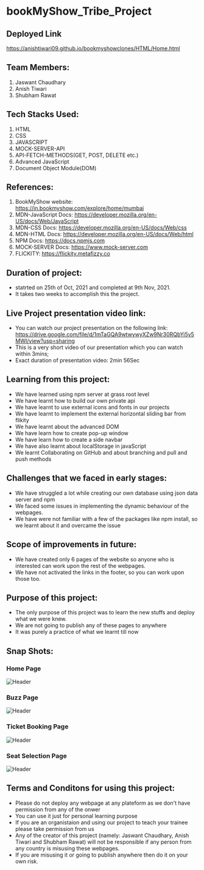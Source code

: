 # bookMyShow_Tribe_Project

## Deployed Link
https://anishtiwari09.github.io/bookmyshowclones/HTML/Home.html

## Team Members: 
1. Jaswant Chaudhary
2. Anish Tiwari
3. Shubham Rawat

## Tech Stacks Used:
1. HTML
2. CSS
3. JAVASCRIPT
4. MOCK-SERVER-API
5. API-FETCH-METHODS(GET, POST, DELETE etc.)
6. Advanced JavaScript
7. Document Object Module(DOM)

## References: 
1. BookMyShow website: https://in.bookmyshow.com/explore/home/mumbai
2. MDN-JavaScript Docs: https://developer.mozilla.org/en-US/docs/Web/JavaScript
3. MDN-CSS Docs: https://developer.mozilla.org/en-US/docs/Web/css
4. MDN-HTML Docs: https://developer.mozilla.org/en-US/docs/Web/html
5. NPM Docs: https://docs.npmjs.com
6. MOCK-SERVER Docs: https://www.mock-server.com
7. FLICKITY: https://flickity.metafizzy.co

## Duration of project:
- statrted on 25th of Oct, 2021 and completed at 9th Nov, 2021.
- It takes two weeks to accomplish this the project.

## Live Project presentation video link:
- You can watch our project presentation on the following link: https://drive.google.com/file/d/1mTaGQA9wtwywyXZw9Nr30RQbYi5y5MWI/view?usp=sharing
- This is a very short video of our presentation which you can watch within 3mins;
- Exact duration of presentation video: 2min 56Sec

## Learning from this project:
- We have learned using npm server at grass root level
- We have learnt how to build our own private api
- We have learnt to use external icons and fonts in our projects
- We have learnt to implement the external horizontal sliding bar from flikity
- We have learnt about the advanced DOM
- We have learn how to create pop-up window
- We have learn how to create a side navbar
- We have also learnt about localStorage in javaScript
- We learnt Collaborating on GitHub and about branching and pull and push methods

## Challenges that we faced in early stages:
- We have struggled a lot while creating our own database using json data server and npm
- We faced some issues in implementing the dynamic behaviour of the webpages.
- We have were not familiar with a few of the packages like npm install, so we learnt about it and overcame the issue

## Scope of improvements in future:
- We have created only 6 pages of the website so anyone who is interested can work upon the rest of the webpages.
- We have not activated the links in the footer, so you can work upon those too.

## Purpose of this project:
- The only purpose of this project was to learn the new stuffs and deploy what we were knew.
- We are not going to publish any of these pages to anywhere 
- It was purely a practice of what we learnt till now

## Snap Shots: 

### Home Page
![Header](https://rawat2511.github.io/images/BookMyShow_1.png)

### Buzz Page
![Header](https://rawat2511.github.io/images/BookMyShow_2.png)

### Ticket Booking Page
![Header](https://rawat2511.github.io/images/BookMyShow_3.png)

### Seat Selection Page
![Header](https://rawat2511.github.io/images/BookMyShow_4.png)

## Terms and Conditons for using this project: 
- Please do not deploy any webpage at any plateform as we don't have permission from any of the onwer
- You can use it just for personal learning purpose
- If you are an organistaion and using our project to teach your trainee please take permission from us
- Any of the creator of this project (namely: Jaswant Chaudhary, Anish Tiwari and Shubham Rawat) will not be responsible if any person from any country is misusing these webpages.
- If you are misusing it or going to publish anywhere then do it on your own risk.
